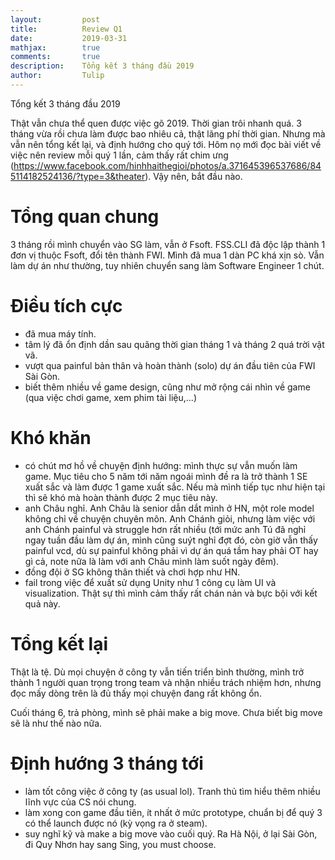 ```yaml
---
layout:         post
title:          Review Q1
date:           2019-03-31
mathjax:        true
comments:       true
description:    Tổng kết 3 tháng đầu 2019
author:         Tulip
---
```


Tổng kết 3 tháng đầu 2019

Thật vẫn chưa thể quen được việc gõ 2019. Thời gian trôi nhanh quá. 3 tháng vừa rồi chưa làm được bao nhiêu cả, thật lãng phí thời gian. Nhưng mà vẫn nên tổng kết lại, và định hướng cho quý tới. Hôm nọ mới đọc bài viết về việc nên review mỗi quý 1 lần, cảm thấy rất chim ưng (https://www.facebook.com/hinhhaithegioi/photos/a.371645396537686/845114182524136/?type=3&theater). Vậy nên, bắt đầu nào.

# Tổng quan chung

3 tháng rồi mình chuyển vào SG làm, vẫn ở Fsoft. FSS.CLI đã độc lập thành 1 đơn vị thuộc Fsoft, đổi tên thành FWI. Mình đã mua 1 dàn PC khá xịn sò. Vẫn làm dự án như thường, tuy nhiên chuyển sang làm Software Engineer 1 chút.

# Điều tích cực

- đã mua máy tính. 
- tâm lý đã ổn định dần sau quãng thời gian tháng 1 và tháng 2 quá trời vật vã.
- vượt qua painful bản thân và hoàn thành (solo) dự án đầu tiên của FWI Sài Gòn.
- biết thêm nhiều về game design, cũng như mở rộng cái nhìn về game (qua việc chơi game, xem phim tài liệu,...)

# Khó khăn

- có chút mơ hồ về chuyện định hướng: mình thực sự vẫn muốn làm game. Mục tiêu cho 5 năm tới năm ngoái mình đề ra là trở thành 1 SE xuất sắc và làm được 1 game xuất sắc. Nếu mà mình tiếp tục như hiện tại thì sẽ khó mà hoàn thành được 2 mục tiêu này.
- anh Châu nghỉ. Anh Châu là senior dẫn dắt mình ở HN, một role model không chỉ về chuyện chuyên môn. Anh Chánh giỏi, nhưng làm việc với anh Chánh painful và struggle hơn rất nhiều (tới mức anh Tú đã nghỉ ngay tuần đầu làm dự án, mình cũng suýt nghỉ đợt đó, còn giờ vẫn thấy painful vcd, dù sự painful không phải vì dự án quá tầm hay phải OT hay gì cả, note nữa là làm với anh Châu mình làm suốt ngày đêm).
- đồng đội ở SG không thân thiết và chơi hợp như HN.
- fail trong việc để xuất sử dụng Unity như 1 công cụ làm UI và visualization. Thật sự thì mình cảm thấy rất chán nản và bực bội với kết quả này.

# Tổng kết lại

Thật là tệ. Dù mọi chuyện ở công ty vẫn tiến triển bình thường, mình trở thành 1 người quan trọng trong team và nhận nhiều trách nhiệm hơn, nhưng đọc mấy dòng trên là đủ thấy mọi chuyện đang rất không ổn.

Cuối tháng 6, trả phòng, mình sẽ phải make a big move. Chưa biết big move sẽ là như thế nào nữa.

# Định hướng 3 tháng tới

- làm tốt công việc ở công ty (as usual lol). Tranh thủ tìm hiểu thêm nhiều lĩnh vực của CS nói chung.
- làm xong con game đầu tiên, ít nhất ở mức prototype, chuẩn bị để quý 3 có thể launch được nó (kỳ vọng ra ở steam).
- suy nghĩ kỹ và make a big move vào cuối quý. Ra Hà Nội, ở lại Sài Gòn, đi Quy Nhơn hay sang Sing, you must choose.